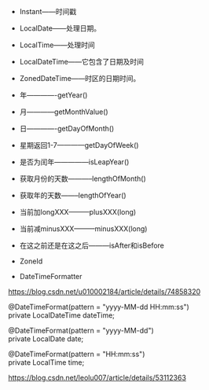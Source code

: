 * Instant——时间戳 
* LocalDate——处理日期。 
* LocalTime——处理时间 
* LocalDateTime——它包含了日期及时间 
* ZonedDateTime——时区的日期时间。

* 年————-getYear() 
* 月————getMonthValue() 
* 日————-getDayOfMonth() 
* 星期返回1-7————getDayOfWeek() 
* 是否为闰年—————isLeapYear() 
* 获取月份的天数———–lengthOfMonth() 
* 获取年的天数——–lengthOfYear() 
* 当前加longXXX———plusXXX(long) 
* 当前减minusXXX———minusXXX(long) 
* 在这之前还是在这之后———isAfter和isBefore

* ZoneId
* DateTimeFormatter

https://blog.csdn.net/u010002184/article/details/74858320

@DateTimeFormat(pattern = "yyyy-MM-dd HH:mm:ss")  
private LocalDateTime dateTime;  
  
@DateTimeFormat(pattern = "yyyy-MM-dd")  
private LocalDate date;  
  
@DateTimeFormat(pattern = "HH:mm:ss")  
private LocalTime time;  

https://blog.csdn.net/leolu007/article/details/53112363